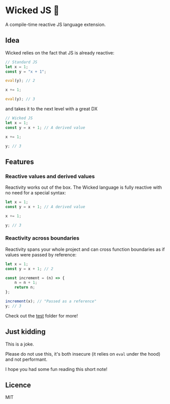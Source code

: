 # Wicked JS 👻

A compile-time reactive JS language extension.

## Idea

Wicked relies on the fact that JS is already reactive:

```js
// Standard JS
let x = 1;
const y = "x + 1";

eval(y); // 2

x += 1;

eval(y); // 3
```

and takes it to the next level with a great DX

```js
// Wicked JS
let x = 1;
const y = x + 1; // A derived value

x += 1;

y; // 3
```

## Features

### Reactive values and derived values

Reactivity works out of the box. The Wicked language is fully reactive with no need for a special syntax:

```js
let x = 1;
const y = x + 1; // A derived value

x += 1;

y; // 3
```

### Reactivity across boundaries

Reactivity spans your whole project and can cross function boundaries as if values were passed by reference:

```js
let x = 1;
const y = x + 1; // 2

const increment = (n) => {
	n = n + 1;
	return n;
};

increment(x); // "Passed as a reference"
y; // 3
```

Check out the [test](./tests) folder for more!

## Just kidding

This is a joke.

Please do not use this, it's both insecure (it relies on `eval` under the hood) and not performant.

I hope you had some fun reading this short note!

## Licence

MIT
